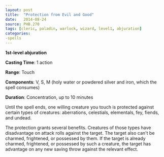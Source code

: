 ```yaml
---
layout: post
title:  "Protection from Evil and Good"
date:   2014-08-24
source: PHB.270
tags: [cleric, paladin, warlock, wizard, level1, abjuration]
categories:
-spells
---
```


**1st-level abjuration**

**Casting Time**: 1 action

**Range**: Touch

**Components**: V, S, M (holy water or powdered silver and iron, which the spell consumes)

**Duration**: Concentration, up to 10 minutes

Until the spell ends, one willing creature you touch is protected against certain types of creatures: aberrations, celestials, elementals, fey, fiends, and undead.

The protection grants several benefits. Creatures of those types have disadvantage on attack rolls against the target. The target also can't be charmed, frightened, or possessed by them. If the target is already charmed, frightened, or possessed by such a creature, the target has advantage on any new saving throw against the relevant effect.
